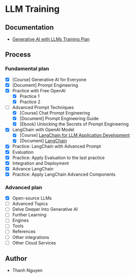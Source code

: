 # LLM Training

## Documentation
- [Generative AI with LLMs Training Plan](https://docs.google.com/document/d/1V0azzlnVnGllxqRjm7l_eZNCUPDyU1xPWH7Qbwkk2M4/)

## Process
### Fundamental plan
- [x] [Course] Generative AI for Everyone
- [x] [Document] Prompt Engineering
- [x] Practice with Free OpenAI
    - [x] Practice 1
    - [x] Practice 2
- [ ] Advanced Prompt Techniques
    - [x] [Course] Chat Prompt Engineering
    - [x] [Document] Prompt Engineering Guide
    - [x] [Ebook] Unlocking the Secrets of Prompt Engineering
- [x] LangChain with OpenAI Model
    - [x] [Course] [LangChain for LLM Application Development](https://learn.deeplearning.ai/courses/langchain/lesson/1/introduction)
    - [x] [Document] [LangChain](https://python.langchain.com/docs/get_started/introduction)
- [x] Practice: LangChain with Advanced Prompt
- [x] Evaluation
- [x] Practice: Apply Evaluation to the last practice
- [x] Integration and Deployment
- [x] Advance LangChain
- [x] Practice: Apply LangChain Advanced Components

### Advanced plan
- [x] Open-source LLMs
- [ ] Advanced Topics
- [ ] Delve Deeper Into Generative AI
- [ ] Further Learning
- [ ] Engines
- [ ] Tools
- [ ] References
- [ ] Other integrations
- [ ] Other Cloud Services

## Author
- Thanh Nguyen
